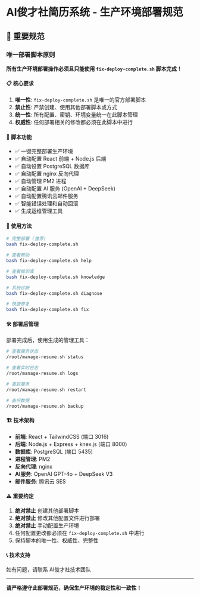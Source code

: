 # AI俊才社简历系统 - 生产环境部署规范

## 🚨 重要规范

### 唯一部署脚本原则

**所有生产环境部署操作必须且只能使用 `fix-deploy-complete.sh` 脚本完成！**

#### 📋 核心要求

1. **唯一性**: `fix-deploy-complete.sh` 是唯一的官方部署脚本
2. **禁止性**: 严禁创建、使用其他部署脚本或方式
3. **统一性**: 所有配置、密钥、环境变量统一在此脚本管理
4. **权威性**: 任何部署相关的修改都必须在此脚本中进行

#### 🎯 脚本功能

- ✅ 一键完整部署生产环境
- ✅ 自动配置 React 前端 + Node.js 后端
- ✅ 自动设置 PostgreSQL 数据库
- ✅ 自动配置 nginx 反向代理
- ✅ 自动管理 PM2 进程
- ✅ 自动配置 AI 服务 (OpenAI + DeepSeek)
- ✅ 自动配置腾讯云邮件服务
- ✅ 智能错误处理和自动回滚
- ✅ 生成运维管理工具

#### 🔧 使用方法

```bash
# 完整部署 (推荐)
bash fix-deploy-complete.sh

# 查看帮助
bash fix-deploy-complete.sh help

# 查看知识库
bash fix-deploy-complete.sh knowledge

# 系统诊断
bash fix-deploy-complete.sh diagnose

# 快速修复
bash fix-deploy-complete.sh fix
```

#### 🛠️ 部署后管理

部署完成后，使用生成的管理工具：

```bash
# 查看服务状态
/root/manage-resume.sh status

# 查看实时日志
/root/manage-resume.sh logs

# 重启服务
/root/manage-resume.sh restart

# 备份数据
/root/manage-resume.sh backup
```

#### 🏗️ 技术架构

- **前端**: React + TailwindCSS (端口 3016)
- **后端**: Node.js + Express + knex.js (端口 8000)  
- **数据库**: PostgreSQL (端口 5435)
- **进程管理**: PM2
- **反向代理**: nginx
- **AI服务**: OpenAI GPT-4o + DeepSeek V3
- **邮件服务**: 腾讯云 SES

#### ⚠️ 重要约定

1. **绝对禁止** 创建其他部署脚本
2. **绝对禁止** 修改其他配置文件进行部署
3. **绝对禁止** 手动配置生产环境
4. 任何配置更改都必须在 `fix-deploy-complete.sh` 中进行
5. 保持脚本的唯一性、权威性、完整性

#### 📞 技术支持

如有问题，请联系 AI俊才社技术团队

---

**请严格遵守此部署规范，确保生产环境的稳定性和一致性！** 